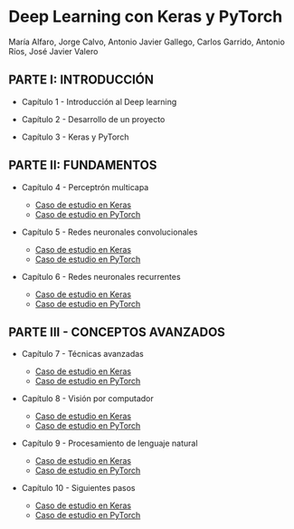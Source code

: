 # Deep Learning con Keras y PyTorch

María Alfaro, Jorge Calvo, Antonio Javier Gallego, Carlos Garrido, Antonio Ríos, José Javier Valero

## PARTE I: INTRODUCCIÓN

- Capítulo 1 - Introducción al Deep learning

- Capítulo 2 - Desarrollo de un proyecto

- Capítulo 3 - Keras y PyTorch

## PARTE II: FUNDAMENTOS

- Capítulo 4 - Perceptrón multicapa

  - [Caso de estudio en Keras]()
  - [Caso de estudio en PyTorch]()

- Capítulo 5 - Redes neuronales convolucionales

  - [Caso de estudio en Keras]()
  - [Caso de estudio en PyTorch](cap5/Cap5_PyTorch.ipynb)

- Capítulo 6 - Redes neuronales recurrentes
  - [Caso de estudio en Keras](cap6/Cap6_Keras.ipynb)
  - [Caso de estudio en PyTorch]()

## PARTE III - CONCEPTOS AVANZADOS

- Capítulo 7 - Técnicas avanzadas

  - [Caso de estudio en Keras]()
  - [Caso de estudio en PyTorch]()

- Capítulo 8 - Visión por computador

  - [Caso de estudio en Keras]()
  - [Caso de estudio en PyTorch]()

- Capítulo 9 - Procesamiento de lenguaje natural

  - [Caso de estudio en Keras]()
  - [Caso de estudio en PyTorch]()

- Capítulo 10 - Siguientes pasos
  - [Caso de estudio en Keras]()
  - [Caso de estudio en PyTorch]()

<br>

<br>
